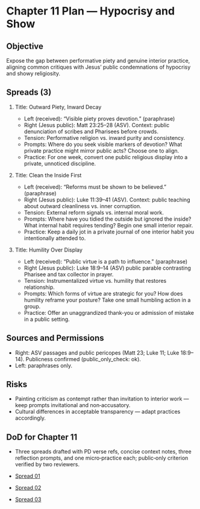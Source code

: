 # Chapter 11 Plan — Hypocrisy and Show

## Objective
Expose the gap between performative piety and genuine interior practice, aligning common critiques with Jesus’ public condemnations of hypocrisy and showy religiosity.

## Spreads (3)
1. Title: Outward Piety, Inward Decay
   - Left (received): “Visible piety proves devotion.” (paraphrase)
   - Right (Jesus public): Matt 23:25–28 (ASV). Context: public denunciation of scribes and Pharisees before crowds.
   - Tension: Performative religion vs. inward purity and consistency.
   - Prompts: Where do you seek visible markers of devotion? What private practice might mirror public acts? Choose one to align.
   - Practice: For one week, convert one public religious display into a private, unnoticed discipline.

2. Title: Clean the Inside First
   - Left (received): “Reforms must be shown to be believed.” (paraphrase)
   - Right (Jesus public): Luke 11:39–41 (ASV). Context: public teaching about outward cleanliness vs. inner corruption.
   - Tension: External reform signals vs. internal moral work.
   - Prompts: Where have you tidied the outside but ignored the inside? What internal habit requires tending? Begin one small interior repair.
   - Practice: Keep a daily jot in a private journal of one interior habit you intentionally attended to.

3. Title: Humility Over Display
   - Left (received): “Public virtue is a path to influence.” (paraphrase)
   - Right (Jesus public): Luke 18:9–14 (ASV) public parable contrasting Pharisee and tax collector in prayer.
   - Tension: Instrumentalized virtue vs. humility that restores relationship.
   - Prompts: Which forms of virtue are strategic for you? How does humility reframe your posture? Take one small humbling action in a group.
   - Practice: Offer an unaggrandized thank-you or admission of mistake in a public setting.

## Sources and Permissions
- Right: ASV passages and public pericopes (Matt 23; Luke 11; Luke 18:9–14). Publicness confirmed (public_only_check: ok).
- Left: paraphrases only.

## Risks
- Painting criticism as contempt rather than invitation to interior work — keep prompts invitational and non‑accusatory.
- Cultural differences in acceptable transparency — adapt practices accordingly.

## DoD for Chapter 11
- Three spreads drafted with PD verse refs, concise context notes, three reflection prompts, and one micro‑practice each; public‑only criterion verified by two reviewers.

- [Spread 01](../manuscript/CHAPTER_11/SPREAD_01.md)
- [Spread 02](../manuscript/CHAPTER_11/SPREAD_02.md)
- [Spread 03](../manuscript/CHAPTER_11/SPREAD_03.md)